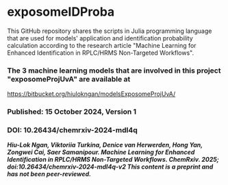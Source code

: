 # exposomeIDProba
This GitHub repository shares the scripts in Julia programming language that are used for models' application and identification probability calculation according to the research article "Machine Learning for Enhanced Identification in RPLC/HRMS Non-Targeted Workflows".
### The 3 machine learning models that are involved in this project "exposomeProjUvA" are available at ###
https://bitbucket.org/hiulokngan/modelsExposomeProjUvA/

### Published: 15 October 2024, Version 1
### DOI: 10.26434/chemrxiv-2024-mdl4q
***Hiu-Lok Ngan, Viktoriia Turkina, Denice van Herwerden, Hong Yan, Zongwei Cai, Saer Samanipour. Machine Learning for Enhanced Identification in RPLC/HRMS Non-Targeted Workflows. ChemRxiv. 2025; doi:10.26434/chemrxiv-2024-mdl4q-v2  This content is a preprint and has not been peer-reviewed.***
